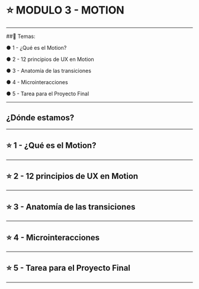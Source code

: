 # :star: MODULO 3 - MOTION

---

##:book: Temas:


● 1 - ¿Qué es el Motion?

● 2 - 12 principios de UX en Motion

● 3 - Anatomía de las transiciones

● 4 - Microinteracciones

● 5 - Tarea para el Proyecto Final

---

##  ¿Dónde estamos?


---

## :star: 1 - ¿Qué es el Motion?

---

## :star: 2 - 12 principios de UX en Motion

---

## :star: 3 - Anatomía de las transiciones

---

## :star: 4 - Microinteracciones

---

## :star: 5 - Tarea para el Proyecto Final

---
